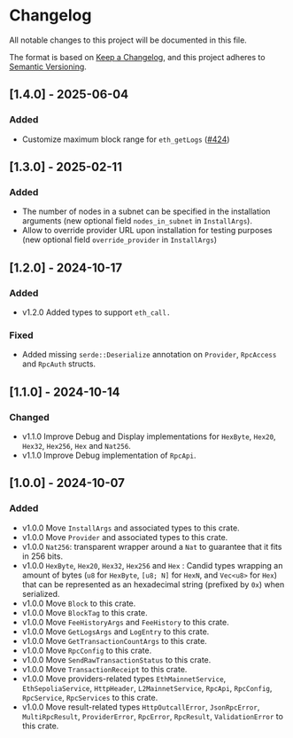 # Changelog

All notable changes to this project will be documented in this file.

The format is based on [Keep a Changelog](https://keepachangelog.com/en/1.0.0/),
and this project adheres to [Semantic Versioning](https://semver.org/spec/v2.0.0.html).

## [1.4.0] - 2025-06-04

### Added

- Customize maximum block range for `eth_getLogs` ([#424](https://github.com/dfinity/evm-rpc-canister/pull/424))

## [1.3.0] - 2025-02-11

### Added

- The number of nodes in a subnet can be specified in the installation arguments (new optional field `nodes_in_subnet` in `InstallArgs`).
- Allow to override provider URL upon installation for testing purposes (new optional field `override_provider` in `InstallArgs`)

## [1.2.0] - 2024-10-17

### Added

- v1.2.0 Added types to support `eth_call.`

### Fixed

- Added missing `serde::Deserialize` annotation on `Provider`, `RpcAccess` and `RpcAuth` structs.

## [1.1.0] - 2024-10-14

### Changed

- v1.1.0 Improve Debug and Display implementations for `HexByte`, `Hex20`, `Hex32`, `Hex256`, `Hex` and `Nat256`.
- v1.1.0 Improve Debug implementation of `RpcApi`.

## [1.0.0] - 2024-10-07

### Added

- v1.0.0 Move `InstallArgs` and associated types to this crate.
- v1.0.0 Move `Provider` and associated types to this crate.
- v1.0.0 `Nat256`: transparent wrapper around a `Nat` to guarantee that it fits in 256 bits.
- v1.0.0 `HexByte`, `Hex20`, `Hex32`, `Hex256` and `Hex` : Candid types wrapping an amount of bytes (`u8` for `HexByte`,
  `[u8; N]` for `HexN`, and `Vec<u8>` for `Hex`) that can be represented as an hexadecimal string (prefixed by `0x`)
  when serialized.
- v1.0.0 Move `Block` to this crate.
- v1.0.0 Move `BlockTag` to this crate.
- v1.0.0 Move `FeeHistoryArgs` and `FeeHistory` to this crate.
- v1.0.0 Move `GetLogsArgs` and `LogEntry` to this crate.
- v1.0.0 Move `GetTransactionCountArgs` to this crate.
- v1.0.0 Move `RpcConfig` to this crate.
- v1.0.0 Move `SendRawTransactionStatus` to this crate.
- v1.0.0 Move `TransactionReceipt` to this crate.
- v1.0.0 Move providers-related types `EthMainnetService`, `EthSepoliaService`, `HttpHeader`, `L2MainnetService`,
  `RpcApi`, `RpcConfig`, `RpcService`, `RpcServices` to this crate.
- v1.0.0 Move result-related types `HttpOutcallError`, `JsonRpcError`, `MultiRpcResult`, `ProviderError`, `RpcError`,
  `RpcResult`, `ValidationError` to this crate.
